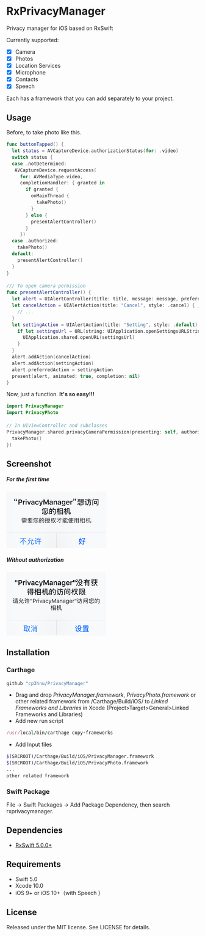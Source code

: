 # RxPrivacyManager

Privacy manager for iOS based on RxSwift

Currently supported:

- [x] Camera
- [x] Photos
- [x] Location Services
- [x] Microphone
- [x] Contacts
- [x] Speech

Each has a framework that you can add separately to your project.

## Usage

Before, to take photo like this.

```swift
func buttonTapped() {
  let status = AVCaptureDevice.authorizationStatus(for: .video)
  switch status {
  case .notDetermined:
   AVCaptureDevice.requestAccess(
     for: AVMediaType.video,
     completionHandler: { granted in
       if granted {
         onMainThread {
           takePhoto()
         }
       } else {
         presentAlertController()
       }
     })
  case .authorized:
    takePhoto()
  default:
    presentAlertController()
  }
}

/// To open camera permission
func presentAlertController() {
  let alert = UIAlertController(title: title, message: message, preferredStyle: .alert)
  let cancelAction = UIAlertAction(title: "Cancel", style: .cancel) { _ in
    // ...
  }
  let settingAction = UIAlertAction(title: "Setting", style: .default) { _ in
    if let settingsUrl = URL(string: UIApplication.openSettingsURLString) {
      UIApplication.shared.openURL(settingsUrl)
    }
  }
  alert.addAction(cancelAction)
  alert.addAction(settingAction)
  alert.preferredAction = settingAction
  present(alert, animated: true, completion: nil)
}
```

Now, just a function. **It's so easy!!!**  

```swift
import PrivacyManager
import PrivacyPhoto

// In UIViewController and subclasses
PrivacyManager.shared.privacyCameraPermission(presenting: self, authorized: {
  takePhoto()
})
```

## Screenshot

##### For the first time

![](screenshot-1.png)

##### Without authorization

![](screenshot-2.png)



## Installation

### Carthage

```swift
github "cp3hnu/PrivacyManager"
```

-   Drag and drop *PrivacyManager.framework*, *PrivacyPhoto.framework* or other related framework from /Carthage/Build/iOS/ to *Linked Frameworks and Libraries* in Xcode (Project>Target>General>Linked Frameworks and Libraries)
-   Add new run script

```ruby
/usr/local/bin/carthage copy-frameworks
```

-   Add Input files

```sh
$(SRCROOT)/Carthage/Build/iOS/PrivacyManager.framework
$(SRCROOT)/Carthage/Build/iOS/PrivacyPhoto.framework
...
other related framework
```

### Swift Package

File -> Swift Packages -> Add Package Dependency,  then search rxprivacymanager.

## Dependencies

*   [RxSwift 5.0.0+](https://github.com/ReactiveX/RxSwift)

## Requirements

-   Swift 5.0
-   Xcode 10.0
-   iOS 9+ or iOS 10+（with Speech ）

## License

Released under the MIT license. See LICENSE for details.
